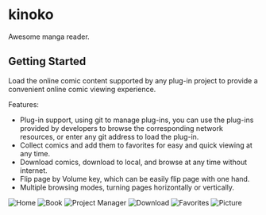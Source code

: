 # kinoko

Awesome manga reader.

## Getting Started

Load the online comic content supported by any plug-in project to provide a convenient online comic viewing experience.

Features:

- Plug-in support, using git to manage plug-ins, you can use the plug-ins provided by developers to browse the corresponding network resources, or enter any git address to load the plug-in.
- Collect comics and add them to favorites for easy and quick viewing at any time.
- Download comics, download to local, and browse at any time without internet.
- Flip page by Volume key, which can be easily flip page with one hand.
- Multiple browsing modes, turning pages horizontally or vertically.

![Home](screenshots/home.jpeg)
![Book](screenshots/book.jpeg)
![Project Manager](screenshots/project_manager.jpeg)
![Download](screenshots/download.jpeg)
![Favorites](screenshots/favorites.jpeg)
![Picture](screenshots/picture.jpeg)